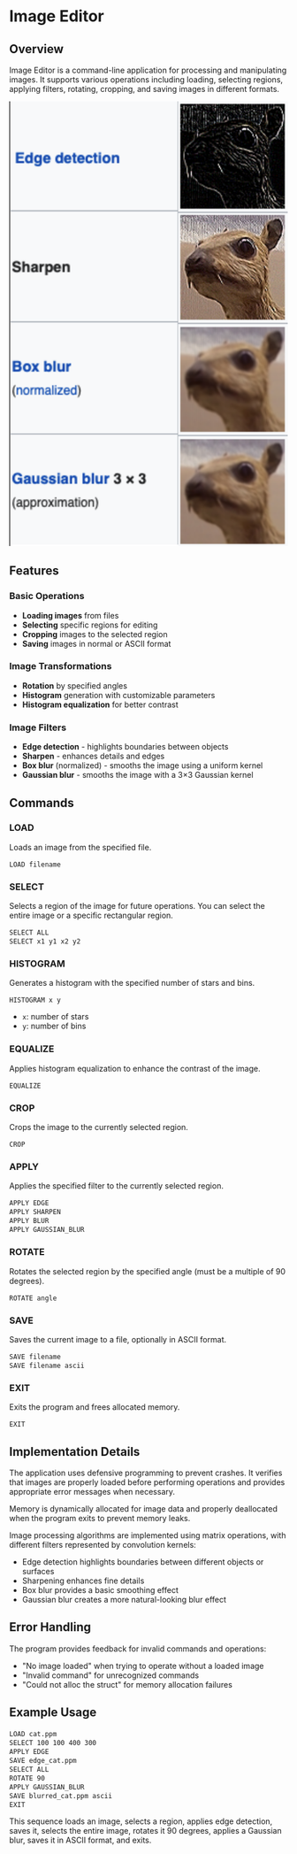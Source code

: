 # Image Editor

## Overview
Image Editor is a command-line application for processing and manipulating images. It supports various operations including loading, selecting regions, applying filters, rotating, cropping, and saving images in different formats.

![Image Processing Examples](filters.png)

## Features

### Basic Operations
- **Loading images** from files
- **Selecting** specific regions for editing
- **Cropping** images to the selected region
- **Saving** images in normal or ASCII format

### Image Transformations
- **Rotation** by specified angles
- **Histogram** generation with customizable parameters
- **Histogram equalization** for better contrast

### Image Filters
- **Edge detection** - highlights boundaries between objects
- **Sharpen** - enhances details and edges
- **Box blur** (normalized) - smooths the image using a uniform kernel
- **Gaussian blur** - smooths the image with a 3×3 Gaussian kernel

## Commands

### LOAD
Loads an image from the specified file.
```
LOAD filename
```

### SELECT
Selects a region of the image for future operations. You can select the entire image or a specific rectangular region.
```
SELECT ALL
SELECT x1 y1 x2 y2
```

### HISTOGRAM
Generates a histogram with the specified number of stars and bins.
```
HISTOGRAM x y
```
- `x`: number of stars
- `y`: number of bins

### EQUALIZE
Applies histogram equalization to enhance the contrast of the image.
```
EQUALIZE
```

### CROP
Crops the image to the currently selected region.
```
CROP
```

### APPLY
Applies the specified filter to the currently selected region.
```
APPLY EDGE
APPLY SHARPEN
APPLY BLUR
APPLY GAUSSIAN_BLUR
```

### ROTATE
Rotates the selected region by the specified angle (must be a multiple of 90 degrees).
```
ROTATE angle
```

### SAVE
Saves the current image to a file, optionally in ASCII format.
```
SAVE filename
SAVE filename ascii
```

### EXIT
Exits the program and frees allocated memory.
```
EXIT
```

## Implementation Details

The application uses defensive programming to prevent crashes. It verifies that images are properly loaded before performing operations and provides appropriate error messages when necessary.

Memory is dynamically allocated for image data and properly deallocated when the program exits to prevent memory leaks.

Image processing algorithms are implemented using matrix operations, with different filters represented by convolution kernels:
- Edge detection highlights boundaries between different objects or surfaces
- Sharpening enhances fine details 
- Box blur provides a basic smoothing effect
- Gaussian blur creates a more natural-looking blur effect

## Error Handling

The program provides feedback for invalid commands and operations:
- "No image loaded" when trying to operate without a loaded image
- "Invalid command" for unrecognized commands
- "Could not alloc the struct" for memory allocation failures

## Example Usage

```
LOAD cat.ppm
SELECT 100 100 400 300
APPLY EDGE
SAVE edge_cat.ppm
SELECT ALL
ROTATE 90
APPLY GAUSSIAN_BLUR
SAVE blurred_cat.ppm ascii
EXIT
```

This sequence loads an image, selects a region, applies edge detection, saves it, selects the entire image, rotates it 90 degrees, applies a Gaussian blur, saves it in ASCII format, and exits.
